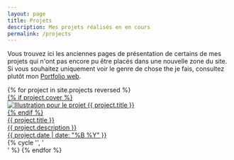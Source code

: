 ```yaml
---
layout: page
title: Projets
description: Mes projets réalisés en en cours
permalink: /projects
---
```


Vous trouvez ici les anciennes pages de présentation de certains de mes projets qui n'ont pas encore pu être placés dans une nouvelle zone du site.
Si vous souhaitez uniquement voir le genre de chose the je fais, consultez plutôt mon [Portfolio web](/web-portfolio).

<div class="row">
  {% for project in site.projects reversed %}
    <div class="col-md-6">
      <a href=".{{ project.url }}" class="old-project-thumbnail-item">
        {% if project.cover %}
            <div class="image"><img src="{{ project.cover }}" alt="Illustration pour le projet {{ project.title }}"></div>
        {% endif %}
        <div class="text">
            <div class="title">{{ project.title }}</div>
            <div class="desc">{{ project.description }}</div>
        </div>
        <div class="date">{{ project.date | date: "%B %Y" }}</div>
      </a>
    </div>
    {% cycle '', '</div><div class="row">' %}
  {% endfor %}
</div>
